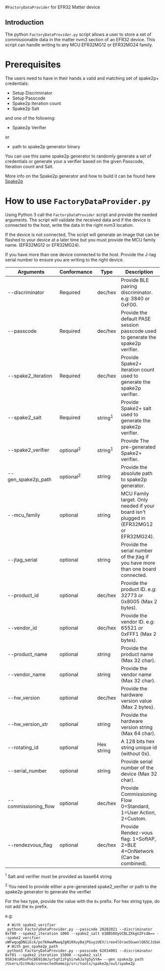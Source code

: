 #`FactoryDataProvider` for EFR32 Matter device

## Introduction

The python `FactoryDataProvider.py` script allows a user to store a set of
commissionable data in the matter nvm3 section of an EFR32 device. This script
can handle writing to any MCU EFR32MG12 or EFR32MG24 family.

# Prerequisites

The users need to have in their hands a valid and matching set of spake2p+
credentials:

-   Setup Discriminator
-   Setup Passcode
-   Spake2p Iteration count
-   Spake2p Salt

and one of the following:

-   Spake2p Verifier

or

-   path to spake2p generator binary

You can use this same spake2p generator to randomly generate a set of
credentials or generate your a verifier based on the given Passcode, Iteration
count and Salt.

More info on the Spake2p generator and how to build it can be found here
[Spake2p](https://github.com/project-chip/connectedhomeip/blob/master/src/tools/spake2p/README.md)

# How to use `FactoryDataProvider.py`

Using Python 3 call the `FactoryDataProvider` script and provide the needed
arguments. The script will validate the received data and if the device is
connected to the host, write the data in the right nvm3 location.

If the device is not connected, The script will generate an image that can be
flashed to your device at a later time but you must provide the MCU family name.
(EFR32MG12 or EFR32MG24).

If you have more than one device connected to the host. Provide the J-tag serial
number to ensure you are writing to the right device.

| Arguments            | Conformance          | Type               | Description                                                                             |
| -------------------- | -------------------- | ------------------ | --------------------------------------------------------------------------------------- |
| --discriminator      | Required             | dec/hex            | Provide BLE pairing discriminator. e.g: 3840 or 0xF00.                                  |
| --passcode           | Required             | dec/hex            | Provide the default PASE session passcode used to generate the spake2p verifier.        |
| --spake2_iteration   | Required             | dec/hex            | Provide Spake2+ iteration count used to generate the spake2p verifier.                  |
| --spake2_salt        | Required             | string<sup>1</sup> | Provide Spake2+ salt used to generate the spake2p verifier.                             |
| --spake2_verifier    | optional<sup>2</sup> | string<sup>1</sup> | Provide The pre-generated Spake2+ verifier.                                             |
| --gen_spake2p_path   | optional<sup>2</sup> | string             | Provide the absolute path to spake2p generator.                                         |
| --mcu_family         | optional             | string             | MCU Family target. Only needed if your board isn't plugged in (EFR32MG12 or EFR32MG24). |
| --jtag_serial        | optional             | string             | Provide the serial number of the jtag if you have more than one board connected.        |
| --product_id         | optional             | dec/hex            | Provide the product ID. e.g: 32773 or 0x8005 (Max 2 bytes).                             |
| --vendor_id          | optional             | dec/hex            | Provide the vendor ID. e.g: 65521 or 0xFFF1 (Max 2 bytes).                              |
| --product_name       | optional             | string             | Provide the product name (Max 32 char).                                                 |
| --vendor_name        | optional             | string             | Provide the vendor name (Max 32 char).                                                  |
| --hw_version         | optional             | dec/hex            | Provide the hardware version value (Max 2 bytes).                                       |
| --hw_version_str     | optional             | string             | Provide the hardware version string (Max 64 char).                                      |
| --rotating_id        | optional             | Hex string         | A 128 bits hex string unique id (without 0x).                                           |
| --serial_number      | optional             | string             | Provide serial number of the device (Max 32 char).                                      |
| --commissioning_flow | optional             | dec/hex            | Provide Commissioning Flow 0=Standard, 1=User Action, 2=Custom.                         |
| --rendezvous_flag    | optional             | dec/hex            | Provide Rendez-vous flag: 1=SoftAP, 2=BLE 4=OnNetwork (Can be combined).                |

<sup>1</sup> Salt and verifier must be provided as base64 string

<sup>2</sup> You need to provide either a pre-generated spake2_verifier or path
to the spake2p generator to generate the verifier

For the hex type, provide the value with the `0x` prefix. For hex string type,
do not add the `0x` prefix.

e.g:

```
 # With spake2_verifier
 python3 FactoryDataProvider.py --passcode 20202021 --discriminator 0xf00 --spake2_iteration 1000 --spake2_salt U1BBS0UyUCBLZXkgU2FsdA== --spake2_verifier uWFwqugDNGiEck/po7KHwwMwwqZgN10XuyBajPGuyzUEV/iree4lOrao5GuwnlQ65CJzbeUB49s31EH+NEkg0JVI5MGCQGMMT/SRPFNRODm3wH/MBiehuFc6FJ/NH6Rmzw==
 # With gen_spake2p_path
 python3 FactoryDataProvider.py --passcode 62034001 --discriminator 0xf01 --spake2_iteration 15000 --spake2_salt 95834coRGvFhCB69IdmJyr5qYIzFgSirw6Ja7g5ySYA= --gen_spake2p_path /Users/GitHub/connectedhomeip/src/tools/spake2p/out/spake2p
```
